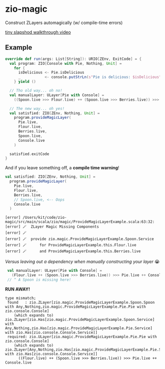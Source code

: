 # zio-magic

Construct ZLayers automagically (w/ compile-time errors) 

[tiny slapshod walkthrough video](https://cln.sh/QhhXLu)

## Example

```scala
override def run(args: List[String]): URIO[ZEnv, ExitCode] = {
  val program: ZIO[Console with Pie, Nothing, Unit] =
    for {
      isDelicious <- Pie.isDelicious
      _           <- console.putStrLn(s"Pie is delicious: $isDelicious")
    } yield ()

  // Tho old way... oh no!
  val manualLayer: ULayer[Pie with Console] =
    ((Spoon.live >>> Flour.live) ++ (Spoon.live >>> Berries.live)) >>> Pie.live ++ Console.live

  // The new way... oh yes!
  val satisfied: ZIO[ZEnv, Nothing, Unit] =
    program.provideMagicLayer(
      Pie.live,
      Flour.live,
      Berries.live,
      Spoon.live,
      Console.live
    )

  satisfied.exitCode
}
```

And if you leave something off, a **compile time warning**!

```scala
val satisfied: ZIO[ZEnv, Nothing, Unit] =
  program.provideMagicLayer(
    Pie.live,
    Flour.live,
    Berries.live,
    // Spoon.live, <-- Oops
    Console.live
  )
```

```shell
[error] /Users/kit/code/zio-magic/src/main/scala/zio/magic/ProvideMagicLayerExample.scala:63:32:
[error] 🪄  ZLayer Magic Missing Components
[error] 🪄
[error] 🪄  provide zio.magic.ProvideMagicLayerExample.Spoon.Service
[error] 🪄      for ProvideMagicLayerExample.this.Flour.live
[error] 🪄      and ProvideMagicLayerExample.this.Berries.live
```


*Versus leaving out a dependency when manually constructing your layer*  😭

```scala
 val manualLayer: ULayer[Pie with Console] =
   (Flour.live ++ (Spoon.live >>> Berries.live)) >>> Pie.live ++ Console.live
 // ^ A Spoon is missing here! 
```

**RUN AWAY!**

```shell
type mismatch;
 found   : zio.ZLayer[zio.magic.ProvideMagicLayerExample.Spoon.Spoon with Any,Nothing,zio.magic.ProvideMagicLayerExample.Pie.Pie with zio.console.Console]
    (which expands to)  zio.ZLayer[zio.Has[zio.magic.ProvideMagicLayerExample.Spoon.Service] with Any,Nothing,zio.Has[zio.magic.ProvideMagicLayerExample.Pie.Service] with zio.Has[zio.console.Console.Service]]
 required: zio.ULayer[zio.magic.ProvideMagicLayerExample.Pie.Pie with zio.console.Console]
    (which expands to)  zio.ZLayer[Any,Nothing,zio.Has[zio.magic.ProvideMagicLayerExample.Pie.Service] with zio.Has[zio.console.Console.Service]]
      ((Flour.live) ++ (Spoon.live >>> Berries.live)) >>> Pie.live ++ Console.live
```
